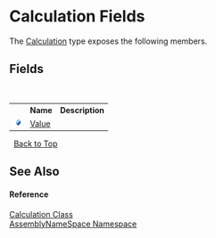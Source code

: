 # Calculation Fields
 

The <a href="270851ce-c07a-05f7-e8ed-1e3ab3c156d8">Calculation</a> type exposes the following members.


## Fields
&nbsp;<table><tr><th></th><th>Name</th><th>Description</th></tr><tr><td>![Public field](media/pubfield.gif "Public field")</td><td><a href="249a2909-902a-fa0a-2c80-c1053700a328">Value</a></td><td /></tr></table>&nbsp;
<a href="#calculation-fields">Back to Top</a>

## See Also


#### Reference
<a href="270851ce-c07a-05f7-e8ed-1e3ab3c156d8">Calculation Class</a><br /><a href="6bcc80ef-5cfd-db5f-1eb2-7297d1c16397">AssemblyNameSpace Namespace</a><br />